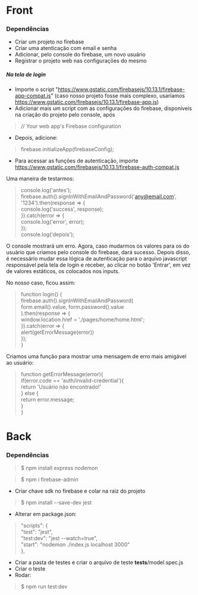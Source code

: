 # Front

### Dependências
- Criar um projeto no firebase
- Criar uma atenticação com email e senha
- Adicionar, pelo console do firebase, um novo usuário
- Registrar o projeto web nas configurações do mesmo

##### Na tela de login
- Importe o script "https://www.gstatic.com/firebasejs/10.13.1/firebase-app-compat.js" (caso nosso projeto fosse mais complexo, usaríamos https://www.gstatic.com/firebasejs/10.13.1/firebase-app.js)
- Adicionar mais um script com as configurações do firebase, disponíveis na criação do projeto pelo console, após 
> // Your web app's Firebase configuration
- Depois, adicione:
> firebase.initializeApp(firebaseConfig);
- Para acessar as funções de autenticação, importe https://www.gstatic.com/firebasejs/10.13.1/firebase-auth-compat.js

Uma maneira de testarmos:
> console.log('antes'); </br>
  firebase.auth().signInWithEmailAndPassword('any@email.com', '1234').then(response => { </br>
    console.log('success', response);</br>
  }).catch(error => {</br>
    console.log('error', error); </br>
  });</br>
  console.log('depois');</br>

O console mostrará um erro. Agora, caso mudarmos os valores para os do usuário que criamos pelo console do firebase, dará sucesso. Depois disso, é necessário mudar essa lógica de autenticação para o arquivo javascript responsável pela tela de login e receber, ao clicar no botão 'Entrar', em vez de valores estáticos, os colocados nos inputs.

No nosso caso, ficou assim:
> function login() { </br>
    firebase.auth().signInWithEmailAndPassword( </br>
        form.email().value, form.password().value</br>
    ).then(response => {</br>
        window.location.href = './pages/home/home.html';</br>
    }).catch(error => {</br>
        alert(getErrorMessage(error))</br>
    });</br>
}

Criamos uma função para mostrar uma mensagem de erro mais amigável ao usuário:
> function getErrorMessage(error){</br>
    if(error.code == 'auth/invalid-credential'){</br>
        return 'Usuário não encontrado!'</br>
    } else {</br>
        return error.message;</br>
    }</br>
}

# Back

### Dependências

> $ npm install express nodemon

> $ npm i firebase-admin

- Criar chave sdk no firebase e colar na raiz do projeto

> $ npm install --save-dev jest

- Alterar em package.json:

> "scripts": { <br/>
    "test": "jest", <br/>
    "test:dev": "jest --watch=true", <br/>
    "start": "nodemon ./index.js localhost 3000"<br/>
  },

  - Criar a pasta de testes e criar o arquivo de teste
  __tests__/model.spec.js
  - Criar o teste
  - Rodar: 
  > $ npm run test:dev